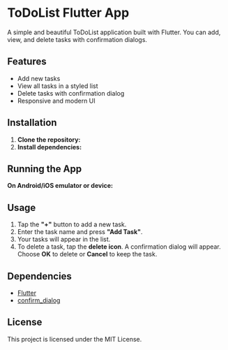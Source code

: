# ToDoList Flutter App

A simple and beautiful ToDoList application built with Flutter. You can add, view, and delete tasks with confirmation dialogs.

## Features

- Add new tasks
- View all tasks in a styled list
- Delete tasks with confirmation dialog
- Responsive and modern UI

## Installation

1. **Clone the repository:**
2. **Install dependencies:**

## Running the App
**On Android/iOS emulator or device:**

## Usage

1. Tap the **"+"** button to add a new task.
2. Enter the task name and press **"Add Task"**.
3. Your tasks will appear in the list.
4. To delete a task, tap the **delete icon**. A confirmation dialog will appear. Choose **OK** to delete or **Cancel** to keep the task.

## Dependencies

- [Flutter](https://flutter.dev/)
- [confirm_dialog](https://pub.dev/packages/confirm_dialog)

## License

This project is licensed under the MIT License.
